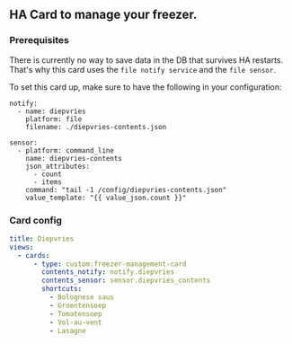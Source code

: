 ## HA Card to manage your freezer.

### Prerequisites
There is currently no way to save data in the DB that survives HA restarts. That's why this card uses the `file notify service` and the `file sensor`.

To set this card up, make sure to have the following in your configuration:
```
notify:
  - name: diepvries
    platform: file
    filename: ./diepvries-contents.json
    
sensor:
  - platform: command_line
    name: diepvries-contents
    json_attributes:
      - count
      - items
    command: "tail -1 /config/diepvries-contents.json"
    value_template: "{{ value_json.count }}"
```

### Card config
```yml
title: Diepvries
views:
  - cards:
      - type: custom:freezer-management-card
        contents_notify: notify.diepvries
        contents_sensor: sensor.diepvries_contents
        shortcuts:
          - Bolognese saus
          - Groentensoep
          - Tomatensoep
          - Vol-au-vent
          - Lasagne

```
